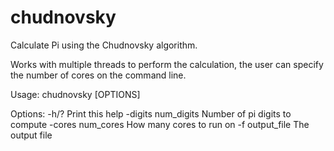 # chudnovsky
Calculate Pi using the Chudnovsky algorithm.

Works with multiple threads to perform the calculation, the user can specify the number of cores on the command line.

Usage: chudnovsky [OPTIONS]

  Options:
   -h/?                 Print this help
   -digits num_digits   Number of pi digits to compute
   -cores num_cores     How many cores to run on
   -f output_file       The output file

